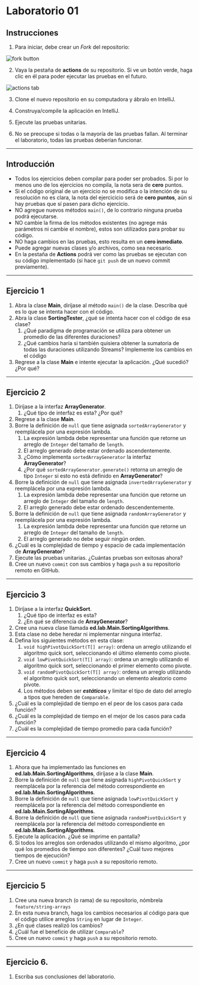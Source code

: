 
# Laboratorio 01

## Instrucciones

1. Para iniciar, debe crear un *Fork* del repositorio:

![fork button](images/fork.png)

2. Vaya la pestaña de **actions** de su repositorio. Si ve un botón verde, haga clic en él para poder ejecutar las pruebas en el futuro.

![actions tab](images/actions.png)

3. Clone el nuevo repositorio en su computadora y ábralo en IntelliJ.

4. Construya/compile la aplicación en IntelliJ.

5. Ejecute las pruebas unitarias.

6. No se preocupe si todas o la mayoría de las pruebas fallan. Al terminar el laboratorio, todas las pruebas deberían funcionar.
___

## Introducción

- Todos los ejercicios deben compilar para poder ser probados. Si por lo menos uno de los ejercicios no compila, la nota sera de **cero** puntos.
- Si el código original de un ejercicio no se modifica o la intención de su resolución no es clara, la nota del ejercicicio será de **cero puntos**, aún si hay pruebas que sí pasen para dicho ejercicio.
- NO agregue nuevos métodos `main()`, de lo contrario ninguna prueba podrá ejecutarse.
- NO cambie la firma de los métodos existentes (no agrege más parámetros ni cambie el nombre), estos son utilizados para probar su código.
- NO haga cambios en las pruebas, esto resulta en un **cero inmediato**.
- Puede agregar nuevas clases y/o archivos, como sea necesario.
- En la pestaña de **Actions** podrá ver como las pruebas se ejecutan con su código implementado (si hace `git push` de un nuevo commit previamente).
___

## Ejercicio 1

1. Abra la clase **Main**, diríjase al método `main()` de la clase. Describa qué es lo que se intenta hacer con el código.
2. Abra la clase **SortingTester**, ¿qué se intenta hacer con el código de esa clase?
   1. ¿Qué paradigma de programación se utiliza para obtener un promedio de las diferentes duraciones?
   2. ¿Qué cambios haría si también quisiera obtener la sumatoria de todas las duraciones utilizando Streams? Implemente los cambios en el código
3. Regrese a la clase **Main** e intente ejecutar la aplicación. ¿Qué sucedió? ¿Por qué?
___

## Ejercicio 2

1. Diríjase a la interfaz **ArrayGenerator**.
   1. ¿Qué tipo de interfaz es esta? ¿Por qué?
2. Regrese a la clase **Main**.
3. Borre la definición de `null` que tiene asignada `sortedArrayGenerator` y reemplácela por una expresión lambda.
   1. La expresión lambda debe representar una función que retorne un arreglo de `Integer` del tamaño de `length`.
   2. El arreglo generado debe estar ordenado ascendentemente.
   3. ¿Cómo implementa `sortedArrayGenerator` la interfaz **ArrayGenerator**?
   4. ¿Por qué `sortedArrayGenerator.generate()` retorna un arreglo de tipo `Integer` si esto no está definido en **ArrayGenerator**?
4. Borre la definición de `null` que tiene asignada `invertedArrayGenerator` y reemplácela por una expresión lambda.
   1. La expresión lambda debe representar una función que retorne un arreglo de `Integer` del tamaño de `length`.
   2. El arreglo generado debe estar ordenado descendentemente.
5. Borre la definición de `null` que tiene asignada `randomArrayGenerator` y reemplácela por una expresión lambda.
   1. La expresión lambda debe representar una función que retorne un arreglo de `Integer` del tamaño de `length`.
   2. El arreglo generado no debe seguir ningún orden.
6. ¿Cuál es la complejidad de tiempo y espacio de cada implementación de **ArrayGenerator**?
7. Ejecute las pruebas unitarias. ¿Cuántas pruebas son exitosas ahora?
8. Cree un nuevo `commit` con sus cambios y haga `push` a su repositorio remoto en GitHub.
___

## Ejercicio 3

1. Diríjase a la interfaz **QuickSort**.
   1. ¿Qué tipo de interfaz es esta?
   2. ¿En qué se diferencia de **ArrayGenerator**?
2. Cree una nueva clase llamada **ed.lab.Main.SortingAlgorithms**.
3. Esta clase no debe heredar ni implementar ninguna interfaz.
4. Defina los siguientes métodos en esta clase:
   1. `void highPivotQuickSort(T[] array)`: ordena un arreglo utilizando el algoritmo quick sort, seleccionando el último elemento como pivote.
   2. `void lowPivotQuickSort(T[] array)`: ordena un arreglo utilizando el algoritmo quick sort, seleccionando el primer elemento como pivote.
   3. `void randomPivotQuickSort(T[] array)`: ordena un arreglo utilizando el algoritmo quick sort, seleccionando un elemento aleatorio como pivote.
   4. Los métodos deben ser **_estáticos_** y limitar el tipo de dato del arreglo a tipos que hereden de `Comparable`.
5. ¿Cuál es la complejidad de tiempo en el peor de los casos para cada función?
6. ¿Cuál es la complejidad de tiempo en el mejor de los casos para cada función?
7. ¿Cuál es la complejidad de tiempo promedio para cada función?
___

## Ejercicio 4

1. Ahora que ha implementado las funciones en **ed.lab.Main.SortingAlgorithms**, diríjase a la clase **Main**.
2. Borre la definición de `null` que tiene asignada `highPivotQuickSort` y reemplácela por la referencia del método correspondiente en **ed.lab.Main.SortingAlgorithms**.
3. Borre la definición de `null` que tiene asignada `lowPivotQuickSort` y reemplácela por la referencia del método correspondiente en **ed.lab.Main.SortingAlgorithms**.
4. Borre la definición de `null` que tiene asignada `randomPivotQuickSort` y reemplácela por la referencia del método correspondiente en **ed.lab.Main.SortingAlgorithms**.
5. Ejecute la aplicación. ¿Qué se imprime en pantalla?
6. Si todos los arreglos son ordenados utilizando el mismo algoritmo, ¿por qué los promedios de tiempo son diferentes? ¿Cuál tuvo mejores tiempos de ejecución?
7. Cree un nuevo `commit` y haga `push` a su repositorio remoto.
___

## Ejercicio 5

1. Cree una nueva branch (o rama) de su repositorio, nómbrela `feature/string-arrays`
2. En esta nueva branch, haga los cambios necesarios al código para que el código utilice arreglos `String` en lugar de `Integer`.
3. ¿En qué clases realizó los cambios?
4. ¿Cuál fue el beneficio de utilizar `Comparable`?
5. Cree un nuevo `commit` y haga `push` a su repositorio remoto.
___

## Ejercicio 6.

1. Escriba sus conclusiones del laboratorio.

